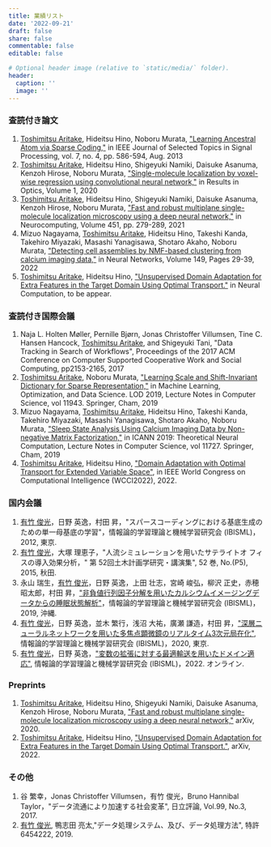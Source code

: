 ```yaml
---
title: 業績リスト
date: '2022-09-21'
draft: false
share: false
commentable: false
editable: false

# Optional header image (relative to `static/media/` folder).
header:
  caption: ''
  image: ''
---
```


### 査読付き論文
1. <u>Toshimitsu Aritake</u>, Hideitsu Hino, Noboru Murata, ["Learning Ancestral Atom via Sparse Coding,"](/ja/publication/aal_ieee/) in IEEE Journal of Selected Topics in Signal Processing, vol. 7, no. 4, pp. 586-594, Aug. 2013
1. <u>Toshimitsu Aritake</u>, Hideitsu Hino, Shigeyuki Namiki, Daisuke Asanuma, Kenzoh Hirose, Noboru Murata, ["Single-molecule localization by voxel-wise regression using convolutional neural network,"](/ja/publication/microscopy_regression/) in Results in Optics, Volume 1, 2020
1. <u>Toshimitsu Aritake</u>, Hideitsu Hino, Shigeyuki Namiki, Daisuke Asanuma, Kenzoh Hirose, Noboru Murata, ["Fast and robust multiplane single-molecule localization microscopy using a deep neural network,"](/ja/publication/microscopy_classification/) in Neurocomputing, Volume 451, pp. 279-289, 2021
1. Mizuo Nagayama, <u>Toshimitsu Aritake</u>, Hideitsu Hino, Takeshi Kanda, Takehiro Miyazaki, Masashi Yanagisawa, Shotaro Akaho, Noboru Murata, ["Detecting cell assemblies by NMF-based clustering from calcium imaging data,"](/ja/publication/nmf_cell_assemblies/) in Neural Networks, Volume 149, Pages 29-39, 2022
1. <u>Toshimitsu Aritake</u>, Hideitsu Hino, ["Unsupervised Domain Adaptation for Extra Features in the Target Domain Using Optimal Transport."](/ja/publication/daefs_paper/) in Neural Computation, to be appear.

### 査読付き国際会議
1. Naja L. Holten Møller, Pernille Bjørn, Jonas Christoffer Villumsen, Tine C. Hansen Hancock, <u>Toshimitsu Aritake</u>, and Shigeyuki Tani, "Data Tracking in Search of Workflows", Proceedings of the 2017 ACM Conference on Computer Supported Cooperative Work and Social Computing, pp2153-2165, 2017
1. <u>Toshimitsu Aritake</u>, Noboru Murata, ["Learning Scale and Shift-Invariant Dictionary for Sparse Representation,"](/ja/publication/aal_lod/) in Machine Learning, Optimization, and Data Science. LOD 2019, Lecture Notes in Computer Science, vol 11943. Springer, Cham, 2019
1. Mizuo Nagayama, <u>Toshimitsu Aritake</u>, Hideitsu Hino, Takeshi Kanda, Takehiro Miyazaki, Masashi Yanagisawa, Shotaro Akaho, Noboru Murata, ["Sleep State Analysis Using Calcium Imaging Data by Non-negative Matrix Factorization,"](/ja/publication/nmf_sleep_analysis_icann/) in ICANN 2019: Theoretical Neural Computation, Lecture Notes in Computer Science, vol 11727. Springer, Cham, 2019
1. <u>Toshimitsu Aritake</u>, Hideitsu Hino, ["Domain Adaptation with Optimal Transport for Extended Variable Space"](/ja/publication/daefs_conference), in IEEE World Congress on Computational Intelligence (WCCI2022), 2022.

### 国内会議
1. <u>有竹 俊光</u>，日野 英逸，村田 昇，"スパースコーディングにおける基底生成のための単一母基底の学習"，情報論的学習理論と機械学習研究会 (IBISML)，2012, 東京.
1. <u>有竹 俊光</u>，大塚 理恵子，"人流シミュレーションを用いたサテライトオ フィスの導入効果分析，" 第 52回土木計画学研究・講演集", 52 巻, No.(P5), 2015, 秋田.
1. 永山 瑞生，<u>有竹 俊光</u>，日野 英逸，上田 壮志，宮崎 峻弘，柳沢 正史，赤穂 昭太郎，村田 昇，["非負値行列因子分解を用いたカルシウムイメージングデータからの睡眠状態解析"](/ja/publication/nmf_sleep_analysis_ibis/)，情報論的学習理論と機械学習研究会 (IBISML)，2019, 沖縄.
1. <u>有竹 俊光</u>，日野 英逸，並木 繁行，浅沼 大祐，廣瀬 謙造，村田 昇，["深層ニューラルネットワークを用いた多焦点顕微鏡のリアルタイム3次元局在化"](/ja/publication/microscopy_ibis/), 情報論的学習理論と機械学習研究会 (IBISML)，2020, 東京.
1. <u>有竹 俊光</u>，日野 英逸，["変数の拡張に対する最適輸送を用いたドメイン適応"](/ja/publication/DAEFS_ibis/), 情報論的学習理論と機械学習研究会 (IBISML)，2022. オンライン.

### Preprints
1. <u>Toshimitsu Aritake</u>, Hideitsu Hino, Shigeyuki Namiki, Daisuke Asanuma, Kenzoh Hirose, Noboru Murata, ["Fast and robust multiplane single-molecule localization microscopy using a deep neural network,"](/ja/publication/microscopy_classification_arxiv/)  arXiv, 2020.
1. <u>Toshimitsu Aritake</u>, Hideitsu Hino, ["Unsupervised Domain Adaptation for Extra Features in the Target Domain Using Optimal Transport."](/ja/publication/DAEFS_paper_arxiv), arXiv, 2022.
### その他
1. 谷 繁幸，Jonas Christoffer Villumsen，有竹 俊光，Bruno Hannibal Taylor，"データ流通により加速する社会変革", 日立評論, Vol.99, No.3, 2017.
1. <u>有竹 俊光</u>, 鴨志田 亮太,"データ処理システム、及び、データ処理方法", 特許 6454222, 2019.
